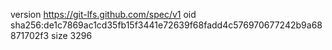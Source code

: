 version https://git-lfs.github.com/spec/v1
oid sha256:de1c7869ac1cd35fb15f3441e72639f68fadd4c576970677242b9a68871702f3
size 3296
